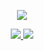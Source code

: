 
<p align="center">
  <a href="https://github.com/kekemao00">
    <img src="https://github-readme-stats-eight-theta.vercel.app/api?username=kekemao00&show_icons=true&theme=algolia&include_all_commits=true&count_private=true&hide=prs,issues"/>
  </a>
</p>
 
<p align="center">
  <a href="https://github.com/kekemao00">
    <img src="https://github-readme-stats-eight-theta.vercel.app/api/top-langs/?username=kekemao00&layout=compact&langs_count=8&theme=algolia"/>
  </a>
  <a href="https://kekemao00.github.io">
    <img src="https://github-readme-stats.anuraghazra1.vercel.app/api/pin/?username=kekemao00&repo=kekemao00.github.io&theme=algolia" />
  </a>
</p>
